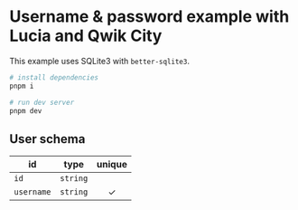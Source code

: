 # Username & password example with Lucia and Qwik City

This example uses SQLite3 with `better-sqlite3`.

```bash
# install dependencies
pnpm i

# run dev server
pnpm dev
```

## User schema

| id         | type     | unique |
| ---------- | -------- | :----: |
| `id`       | `string` |        |
| `username` | `string` |   ✓    |
